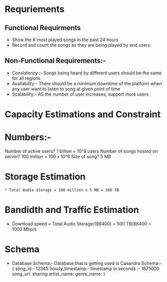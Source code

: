 # Requriements
 ## Functional Requirments
   * Show the K most played songs in the past 24 hours
   * Record and count the songs as they are being played by end users

  ## Non-Functional Requirements:-
   * Consistency :- Songs being heard by different users should be the same for all regions
   * Availability:- There should be a minimum downtime of the platform when any user want to listen to song at given point of time
   * Scalability:- AS the number of user increases, support more users

# Capacity Estimations and Constraint
 # Numbers:-
   Number of active users? 1 billion = 10^9 users
   Number of songs hosted on server? 100 million = 100 x 10^6
   Size of song? 5 MB
 # Storage Estimation
    * Total Audio Storage = 100 million x 5 MB = 500 TB
 # Bandidth and Traffic Estimation
  * Download speed = Total Audio Storage/(86400) = 500 TB/86400  ~ 1000 Mbp/s

 # Schema
  * Database Schema:- 
     Database that is getting used is Casandra
     Schema:- 
     {
       song_id:- 12345
       hourly_timestamp:- timestamp in seconds :- 1675000
       song_url: sharing
       artist_name:
       genre_name:
     }
